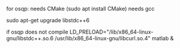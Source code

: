 
for osqp:
needs CMake (sudo apt install CMake)
needs gcc

sudo apt-get upgrade libstdc++6

if osqp does not compile
LD_PRELOAD="/lib/x86_64-linux-gnu/libstdc++.so.6 /usr/lib/x86_64-linux-gnu/libcurl.so.4" matlab &

